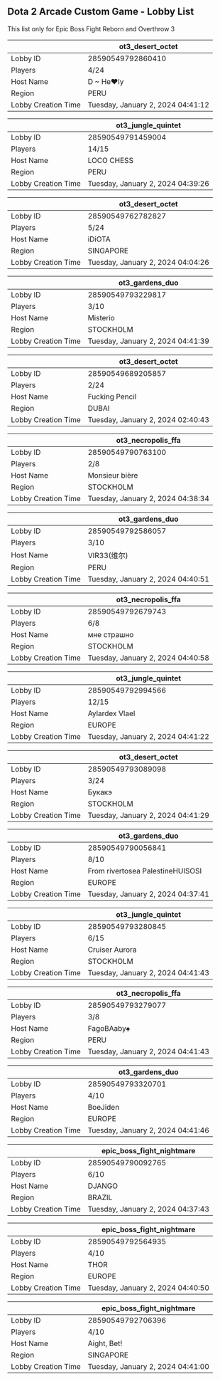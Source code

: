 ## Dota 2 Arcade Custom Game - Lobby List

This list only for Epic Boss Fight Reborn and Overthrow 3

|  | ot3_desert_octet |
| ------ | ------ |
| Lobby ID | 28590549792860410 |
| Players | 4/24 |
| Host Name | D ~ He♥ly |
| Region | PERU |
| Lobby Creation Time | Tuesday, January 2, 2024 04:41:12 |


|  | ot3_jungle_quintet |
| ------ | ------ |
| Lobby ID | 28590549791459004 |
| Players | 14/15 |
| Host Name | LOCO CHESS |
| Region | PERU |
| Lobby Creation Time | Tuesday, January 2, 2024 04:39:26 |


|  | ot3_desert_octet |
| ------ | ------ |
| Lobby ID | 28590549762782827 |
| Players | 5/24 |
| Host Name | iDiOTA |
| Region | SINGAPORE |
| Lobby Creation Time | Tuesday, January 2, 2024 04:04:26 |


|  | ot3_gardens_duo |
| ------ | ------ |
| Lobby ID | 28590549793229817 |
| Players | 3/10 |
| Host Name | Misterio |
| Region | STOCKHOLM |
| Lobby Creation Time | Tuesday, January 2, 2024 04:41:39 |


|  | ot3_desert_octet |
| ------ | ------ |
| Lobby ID | 28590549689205857 |
| Players | 2/24 |
| Host Name | Fucking Pencil |
| Region | DUBAI |
| Lobby Creation Time | Tuesday, January 2, 2024 02:40:43 |


|  | ot3_necropolis_ffa |
| ------ | ------ |
| Lobby ID | 28590549790763100 |
| Players | 2/8 |
| Host Name | Monsieur bière |
| Region | STOCKHOLM |
| Lobby Creation Time | Tuesday, January 2, 2024 04:38:34 |


|  | ot3_gardens_duo |
| ------ | ------ |
| Lobby ID | 28590549792586057 |
| Players | 3/10 |
| Host Name | VIR33(维尔) |
| Region | PERU |
| Lobby Creation Time | Tuesday, January 2, 2024 04:40:51 |


|  | ot3_necropolis_ffa |
| ------ | ------ |
| Lobby ID | 28590549792679743 |
| Players | 6/8 |
| Host Name | мне страшно |
| Region | STOCKHOLM |
| Lobby Creation Time | Tuesday, January 2, 2024 04:40:58 |


|  | ot3_jungle_quintet |
| ------ | ------ |
| Lobby ID | 28590549792994566 |
| Players | 12/15 |
| Host Name | Aylardex Vlael |
| Region | EUROPE |
| Lobby Creation Time | Tuesday, January 2, 2024 04:41:22 |


|  | ot3_desert_octet |
| ------ | ------ |
| Lobby ID | 28590549793089098 |
| Players | 3/24 |
| Host Name | Букакэ |
| Region | STOCKHOLM |
| Lobby Creation Time | Tuesday, January 2, 2024 04:41:29 |


|  | ot3_gardens_duo |
| ------ | ------ |
| Lobby ID | 28590549790056841 |
| Players | 8/10 |
| Host Name | From rivertosea PalestineHUISOSI |
| Region | EUROPE |
| Lobby Creation Time | Tuesday, January 2, 2024 04:37:41 |


|  | ot3_jungle_quintet |
| ------ | ------ |
| Lobby ID | 28590549793280845 |
| Players | 6/15 |
| Host Name | Cruiser Aurora |
| Region | STOCKHOLM |
| Lobby Creation Time | Tuesday, January 2, 2024 04:41:43 |


|  | ot3_necropolis_ffa |
| ------ | ------ |
| Lobby ID | 28590549793279077 |
| Players | 3/8 |
| Host Name | FagoBAaby♠ |
| Region | PERU |
| Lobby Creation Time | Tuesday, January 2, 2024 04:41:43 |


|  | ot3_gardens_duo |
| ------ | ------ |
| Lobby ID | 28590549793320701 |
| Players | 4/10 |
| Host Name | BoeJiden |
| Region | EUROPE |
| Lobby Creation Time | Tuesday, January 2, 2024 04:41:46 |


|  | epic_boss_fight_nightmare |
| ------ | ------ |
| Lobby ID | 28590549790092765 |
| Players | 6/10 |
| Host Name | DJANGO |
| Region | BRAZIL |
| Lobby Creation Time | Tuesday, January 2, 2024 04:37:43 |


|  | epic_boss_fight_nightmare |
| ------ | ------ |
| Lobby ID | 28590549792564935 |
| Players | 4/10 |
| Host Name | THOR |
| Region | EUROPE |
| Lobby Creation Time | Tuesday, January 2, 2024 04:40:50 |


|  | epic_boss_fight_nightmare |
| ------ | ------ |
| Lobby ID | 28590549792706396 |
| Players | 4/10 |
| Host Name | Aight, Bet! |
| Region | SINGAPORE |
| Lobby Creation Time | Tuesday, January 2, 2024 04:41:00 |


